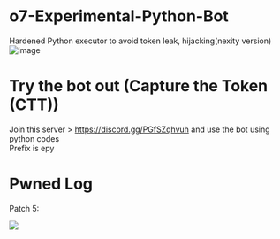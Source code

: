 # o7-Experimental-Python-Bot
Hardened Python executor to avoid token leak, hijacking(nexity version)
![image](https://user-images.githubusercontent.com/46597698/120835036-667a7600-c596-11eb-8aec-fb4589c67f8b.png)


# Try the bot out (Capture the Token (CTT))
Join this server > https://discord.gg/PGfSZqhvuh and use the bot using python codes\
Prefix is epy

# Pwned Log

Patch 5:

![](https://media.discordapp.net/attachments/840041811384860707/850296652177866793/unknown.png)
